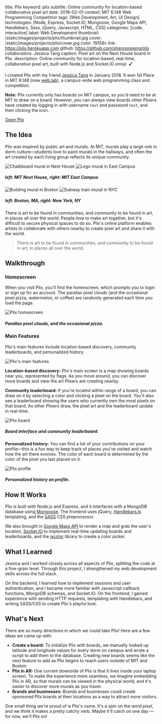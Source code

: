 title: Plix
keyword: plix
subtitle: Online community for location-based collaborative pixel art
date: 2018-02-01
context: MIT 6.148 Web Programming Competition
tags: [Web Development, Art, UI Design]
technologies: [Node, Express, Socket.IO, Mongoose, Google Maps API, Handlebars, Sass, jQuery, Javascript, HTML, CSS]
categories: [code, interactive]
label: Web Development
thumbnail: /static/images/projects/plix/thumbnail.jpg
cover: /static/images/projects/plix/cover.jpg
color: 19158c
link: https://plix.herokuapp.com
github: https://github.com/shannonpeng/plix
collaborators: Jessica Tang
caption: Pixel art on the Next House board in Plix.
description: Online community for location-based, real-time, collaborative pixel art, built with Node.js and Socket.IO
emoji: 🖌

I created Plix with my friend [Jessica Tang](http://jynnie.me/) in January 2018. It won 1st Place in MIT 6.148 (now [web.lab](http://weblab.mit.edu/)), a campus-wide web programming class and competition.

**Note:** Plix currently only has boards on MIT campus, so you'd need to be at MIT to draw on a board. However, you can always view boards other Plixers have created by logging in with username `test` and password `test`, and then clicking the <i class="fas fa-user"></i> icon.

<a href="https://plix.herokuapp.com" class="button">
	Open Plix <i class="fas fa-external-link-alt external-icon"></i>
</a>

## The Idea

Plix was inspired by public art and murals. At MIT, murals play a large role in dorm culture—students love to paint murals in the hallways, and often the art created by each living group reflects its unique community.

<div class="image-set image-set-two" markdown="1">

![Chalkboard mural in Next House](/static/images/projects/plix/art1.jpg "Chalkboard mural in Next House")
![Lego mural in East Campus](/static/images/projects/plix/art2.jpg "Lego mural in East Campus")

##### *left:* MIT Next House, *right:* MIT East Campus
	
</div>

<div class="image-set image-set-two" markdown="1">

![Building mural in Boston](/static/images/projects/plix/art3.jpg "Building mural in Boston")
![Subway train mural in NYC](/static/images/projects/plix/art4.jpg "Subway train mural in New York")

##### *left:* Boston, MA, *right:* New York, NY
	
</div>

There is art to be found in communities, and community to be found in art, in places all over the world. People love to make art together, but it's difficult to secure physical spaces to do so. Plix's online platform enables artists to collaborate with others nearby to create pixel art and share it with the world.

> There is art to be found in communities, and community to be found in art, in places all over the world.

## Walkthrough

### Homescreen

When you visit Plix, you'll find the homescreen, which prompts you to login or sign up for an account. The parallax pixel clouds (and the occasional pixel pizza, watermelon, or coffee) are randomly generated each time you load the page.

<div class="image-set" markdown="1">

![Plix homescreen](/static/images/projects/plix/homescreen.gif "Plix homescreen")

##### Parallax pixel clouds, and the occasional pizza.
	
</div>

### Main Features

Plix's main features include location-based discovery, community leaderboards, and personalized history.

<div class="image-set" markdown="1">

![Plix's main features](/static/images/projects/plix/features.jpg "Plix's main features")
	
</div>

**Location-based discovery:** Plix's main screen is a map showing boards near you, represented by flags. As you move around, you can discover more boards and view the art Plixers are creating nearby.

**Community leaderboard:** If you're located within range of a board, you can draw on it by selecting a color and clicking a pixel on the board. You'll also see a leaderboard showing the users who currently own the most pixels on that board. As other Plixers draw, the pixel art and the leaderboard update in real-time.

<div class="image-set" markdown="1">

![Plix board](/static/images/projects/plix/board.jpg "Plix board")

##### Board interface and community leaderboard.
	
</div>

**Personalized history:** You can find a list of your contributions on your profile—this is a fun way to keep track of places you've visited and watch how the art there evolves. The color of each board is determined by the color of the pixel you last placed on it.

<div class="image-set" markdown="1">

![Plix profile](/static/images/projects/plix/profile.jpg "Plix profile")

##### Personalized history on profile.
	
</div>

## How It Works

Plix is built with Node.js and Express, and it interfaces with a MongoDB database using [Mongoose](https://mongoosejs.com/). The frontend uses jQuery, [Handlebars.js](https://handlebarsjs.com/) templating, and the [SASS](https://sass-lang.com/) CSS preprocessor.

We also brought in [Google Maps API](https://developers.google.com/maps/documentation/) to render a map and grab the user's location, [Socket.IO](https://socket.io) to implement real-time updating boards and leaderboards, and the [jscolor](http://jscolor.com/) library to create a color picker.

## What I Learned

Jessica and I worked closely across all aspects of Plix, splitting the code at a fine-grain level. Through this project, I strengthened my web development skills across the full stack.

On the backend, I learned how to implement sessions and user authentication, and I became more familiar with Javascript callback functions, MongoDB schemas, and Socket.IO. On the frontend, I gained experience with sending HTTP requests, templating with Handlebars, and writing SASS/CSS to create Plix's playful look.

## What's Next

There are so many directions in which we could take Plix! Here are a few ideas we came up with:

- **Create a board:** To initialize Plix with boards, we manually looked up latitude and longitude values for every dorm on campus and wrote a script to add them to the database. Creating new boards seems like the next feature to add as Plix begins to reach users outside of MIT and Boston.
- **Plix in AR:** One current downside of Plix is that it lives inside your laptop screen. To make the experience more seamless, we imagine embedding Plix in AR, so that murals can be viewed in the physical world, and it's easier to discover more murals as you travel.
- **Brands and businesses:** Brands and businesses could create sponsored Plix boards at their locations as a way to attract more visitors.

One small thing we're proud of is Plix's name. It's a spin on the word *pixel*, and we think it makes a pretty catchy verb. Maybe it'll catch on one day — for now, we'll Plix on!
